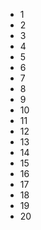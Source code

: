 - 1️️ 
- 2️ 
- 3️ 
- 4️ 
- 5️ 
- 6️ 
- 7️ 
- 8️ 
- 9️ 
- 1️️0️ 
- 1️️1️ 
- 1️️2️ 
- 1️️3️ 
- 1️️4️ 
- 1️️5️ 
- 1️️6️ 
- 1️️7️ 
- 1️️8️ 
- 1️️9️ 
- 2️0️ 